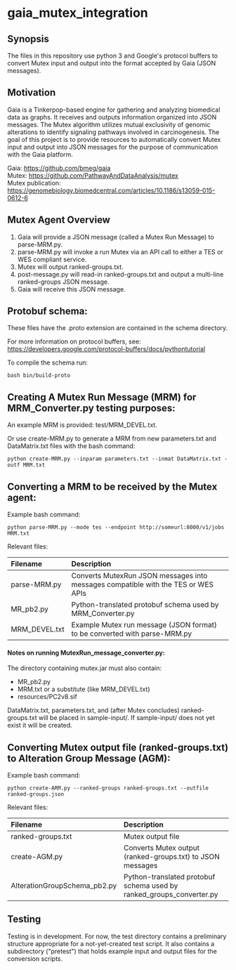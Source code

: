 # gaia_mutex_integration

## Synopsis
The files in this repository use python 3 and Google's protocol buffers to convert Mutex input and output into the format accepted by Gaia (JSON messages).

## Motivation
Gaia is a Tinkerpop-based engine for gathering and analyzing biomedical data as graphs. It receives and outputs information organized into JSON messages. The Mutex algorithm utilizes mutual exclusivity of genomic alterations to identify signaling pathways involved in carcinogenesis. The goal of this project is to provide resources to automatically convert Mutex input and output into JSON messages for the purpose of communication with the Gaia platform.

Gaia: https://github.com/bmeg/gaia  
Mutex: https://github.com/PathwayAndDataAnalysis/mutex  
Mutex publication: https://genomebiology.biomedcentral.com/articles/10.1186/s13059-015-0612-6

## Mutex Agent Overview

1. Gaia will provide a JSON message (called a Mutex Run Message) to parse-MRM.py.  
2. parse-MRM.py will invoke a  run Mutex via an API call to either a TES or WES compliant service.  
3. Mutex will output ranked-groups.txt.  
4. post-message.py will read-in ranked-groups.txt and output a multi-line ranked-groups JSON message.
5. Gaia will receive this JSON message.

## Protobuf schema:
These files have the .proto extension are contained in the schema directory.

For more information on protocol buffers, see: https://developers.google.com/protocol-buffers/docs/pythontutorial

To compile the schema run:

`bash bin/build-proto`

## Creating A Mutex Run Message (MRM) for MRM_Converter.py testing purposes:
An example MRM is provided: test/MRM_DEVEL.txt.
  
Or use create-MRM.py to generate a MRM from new parameters.txt and DataMatrix.txt files with the bash command:
  
`python create-MRM.py --inparam parameters.txt --inmat DataMatrix.txt -outf MRM.txt`

## Converting a MRM to be received by the Mutex agent:
Example bash command:
  
`python parse-MRM.py --mode tes --endpoint http://someurl:8000/v1/jobs MRM.txt`
  
Relevant files:

| Filename      | Description   |
|:------------- |:------------- |
| parse-MRM.py  | Converts MutexRun JSON messages into messages compatible with the TES or WES APIs |
| MR_pb2.py     | Python-translated protobuf schema used by MRM_Converter.py |
| MRM_DEVEL.txt | Example Mutex run message (JSON format) to be converted with parse-MRM.py |


#### Notes on running MutexRun_message_converter.py:

The directory containing mutex.jar must also contain:
- MR_pb2.py
- MRM.txt or a substitute (like MRM_DEVEL.txt)
- resources/PC2v8.sif

DataMatrix.txt, parameters.txt, and (after Mutex concludes) ranked-groups.txt will be placed in sample-input/. If sample-input/ does not yet exist it will be created.

## Converting Mutex output file (ranked-groups.txt) to Alteration Group Message (AGM):
Example bash command:
  
`python create-ARM.py --ranked-groups ranked-groups.txt --outfile ranked-groups.json`
  
Relevant files:
  
| Filename                     | Description       |
|:---------------------------- |:----------------- |
| ranked-groups.txt            | Mutex output file |
| create-AGM.py                | Converts Mutex output (ranked-groups.txt) to JSON messages |
| AlterationGroupSchema_pb2.py | Python-translated protobuf schema used by ranked_groups_converter.py |

## Testing
Testing is in development. For now, the test directory contains a preliminary structure appropriate for a not-yet-created test script. It also contains a subdirectory ("pretest") that holds example input and output files for the conversion scripts. 
